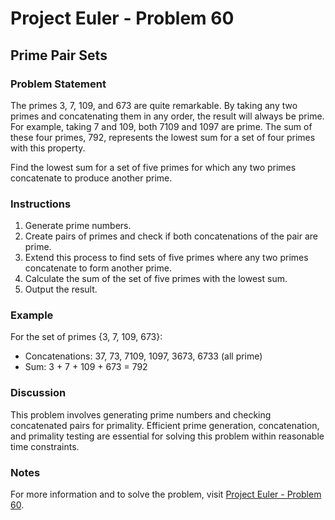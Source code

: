 # Project Euler - Problem 60

## Prime Pair Sets

### Problem Statement

The primes 3, 7, 109, and 673 are quite remarkable. By taking any two primes and concatenating them in any order, the result will always be prime. For example, taking 7 and 109, both 7109 and 1097 are prime. The sum of these four primes, 792, represents the lowest sum for a set of four primes with this property.

Find the lowest sum for a set of five primes for which any two primes concatenate to produce another prime.

### Instructions

1. Generate prime numbers.
2. Create pairs of primes and check if both concatenations of the pair are prime.
3. Extend this process to find sets of five primes where any two primes concatenate to form another prime.
4. Calculate the sum of the set of five primes with the lowest sum.
5. Output the result.

### Example

For the set of primes {3, 7, 109, 673}:
- Concatenations: 37, 73, 7109, 1097, 3673, 6733 (all prime)
- Sum: 3 + 7 + 109 + 673 = 792

### Discussion

This problem involves generating prime numbers and checking concatenated pairs for primality. Efficient prime generation, concatenation, and primality testing are essential for solving this problem within reasonable time constraints.

### Notes

For more information and to solve the problem, visit [Project Euler - Problem 60](https://projecteuler.net/problem=60).
